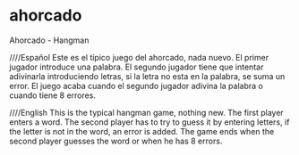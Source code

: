 # ahorcado
Ahorcado - Hangman

////Español
Este es el típico juego del ahorcado, nada nuevo.
El primer jugador introduce una palabra.
El segundo jugador tiene que intentar adivinarla introduciendo letras, si la letra no esta en la palabra, se suma un error.
El juego acaba cuando el segundo jugador adivina la palabra o cuando tiene 8 errores.

////English
This is the typical hangman game, nothing new.
The first player enters a word.
The second player has to try to guess it by entering letters, if the letter is not in the word, an error is added.
The game ends when the second player guesses the word or when he has 8 errors.
